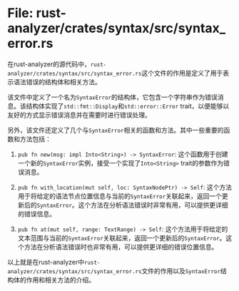 # File: rust-analyzer/crates/syntax/src/syntax_error.rs

在rust-analyzer的源代码中，`rust-analyzer/crates/syntax/src/syntax_error.rs`这个文件的作用是定义了用于表示语法错误的结构体和相关方法。

该文件中定义了一个名为`SyntaxError`的结构体，它包含一个字符串作为错误消息。该结构体实现了`std::fmt::Display`和`std::error::Error` trait，以便能够以友好的方式显示错误消息并在需要时进行错误处理。

另外，该文件还定义了几个与`SyntaxError`相关的函数和方法。其中一些重要的函数和方法包括：

1. `pub fn new(msg: impl Into<String>) -> SyntaxError`: 这个函数用于创建一个新的`SyntaxError`实例，接受一个实现了`Into<String>` trait的参数作为错误消息。

2. `pub fn with_location(mut self, loc: SyntaxNodePtr) -> Self`: 这个方法用于将给定的语法节点位置信息与当前的`SyntaxError`关联起来，返回一个更新后的`SyntaxError`。这个方法在分析语法错误时非常有用，可以提供更详细的错误信息。

3. `pub fn at(mut self, range: TextRange) -> Self`: 这个方法用于将给定的文本范围与当前的`SyntaxError`关联起来，返回一个更新后的`SyntaxError`。这个方法在分析语法错误时也非常有用，可以提供更详细的错误位置信息。

以上就是在rust-analyzer中`rust-analyzer/crates/syntax/src/syntax_error.rs`文件的作用以及`SyntaxError`结构体的作用和相关方法的介绍。


